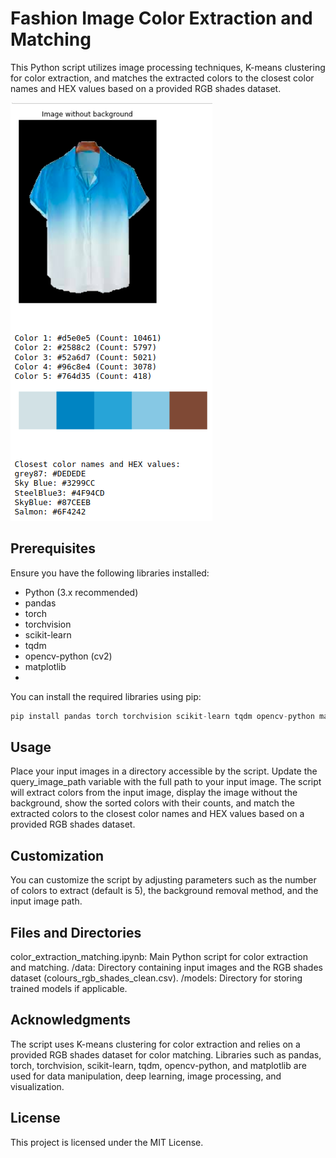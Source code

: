 # Fashion Image Color Extraction and Matching
This Python script utilizes image processing techniques, K-means clustering for color extraction, and matches the extracted colors to the closest color names and HEX values based on a provided RGB shades dataset.


![output](output_sample.png)

## Prerequisites
Ensure you have the following libraries installed:
- Python (3.x recommended)
- pandas
- torch
- torchvision
- scikit-learn
- tqdm
- opencv-python (cv2)
- matplotlib
- 
You can install the required libraries using pip:
```python
pip install pandas torch torchvision scikit-learn tqdm opencv-python matplotlib
```

## Usage
Place your input images in a directory accessible by the script.
Update the query_image_path variable with the full path to your input image.
The script will extract colors from the input image, display the image without the background, show the sorted colors with their counts, and match the extracted colors to the closest color names and HEX values based on a provided RGB shades dataset.

## Customization
You can customize the script by adjusting parameters such as the number of colors to extract (default is 5), the background removal method, and the input image path.

## Files and Directories
color_extraction_matching.ipynb: Main Python script for color extraction and matching.
/data: Directory containing input images and the RGB shades dataset (colours_rgb_shades_clean.csv).
/models: Directory for storing trained models if applicable.

## Acknowledgments
The script uses K-means clustering for color extraction and relies on a provided RGB shades dataset for color matching.
Libraries such as pandas, torch, torchvision, scikit-learn, tqdm, opencv-python, and matplotlib are used for data manipulation, deep learning, image processing, and visualization.

## License
This project is licensed under the MIT License.

